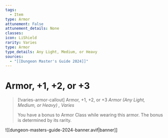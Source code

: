 ```yaml
---
tags:
  - Item
type: Armor
attunement: False
attunement_details: None
classes:
icon: LiShield
rarity: Varies
type: Armor
type_details: Any Light, Medium, or Heavy
sources: 
  - "[[Dungeon Master's Guide 2024]]"
---
```

# Armor, +1, +2, or +3
>[!varies-armor-callout] Armor, +1, +2, or +3
>_Armor (Any Light, Medium, or Heavy) , Varies_
>
>You have a bonus to Armor Class while wearing this armor. The bonus is determined by its rarity.
>


![[dungeon-masters-guide-2024-banner.avif|banner]]